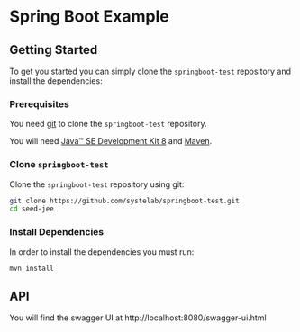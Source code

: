 # Spring Boot Example

## Getting Started

To get you started you can simply clone the `springboot-test` repository and install the dependencies:

### Prerequisites

You need [git][git] to clone the `springboot-test` repository.

You will need [Java™ SE Development Kit 8][jdk-download] and [Maven][maven].

### Clone `springboot-test`

Clone the `springboot-test` repository using git:

```bash
git clone https://github.com/systelab/springboot-test.git
cd seed-jee
```

### Install Dependencies

In order to install the dependencies you must run:

```bash
mvn install
```

## API

You will find the swagger UI at http://localhost:8080/swagger-ui.html


[git]: https://git-scm.com/
[maven]: https://maven.apache.org/download.cgi
[jdk-download]: http://www.oracle.com/technetwork/java/javase/downloads



